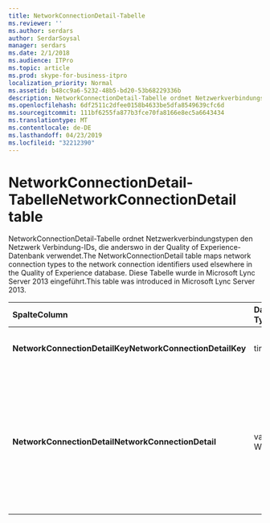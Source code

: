 ```yaml
---
title: NetworkConnectionDetail-Tabelle
ms.reviewer: ''
ms.author: serdars
author: SerdarSoysal
manager: serdars
ms.date: 2/1/2018
ms.audience: ITPro
ms.topic: article
ms.prod: skype-for-business-itpro
localization_priority: Normal
ms.assetid: b48cc9a6-5232-48b5-bd20-53b68229336b
description: NetworkConnectionDetail-Tabelle ordnet Netzwerkverbindungstypen den Netzwerk Verbindung-IDs, die anderswo in der Quality of Experience-Datenbank verwendet. Diese Tabelle wurde in Microsoft Lync Server 2013 eingeführt.
ms.openlocfilehash: 6df2511c2dfee0158b4633be5dfa8549639cfc6d
ms.sourcegitcommit: 111bf6255fa877b3fce70fa8166e8ec5a6643434
ms.translationtype: MT
ms.contentlocale: de-DE
ms.lasthandoff: 04/23/2019
ms.locfileid: "32212390"
---
```

# <a name="networkconnectiondetail-table"></a><span data-ttu-id="3eb62-104">NetworkConnectionDetail-Tabelle</span><span class="sxs-lookup"><span data-stu-id="3eb62-104">NetworkConnectionDetail table</span></span>
 
<span data-ttu-id="3eb62-105">NetworkConnectionDetail-Tabelle ordnet Netzwerkverbindungstypen den Netzwerk Verbindung-IDs, die anderswo in der Quality of Experience-Datenbank verwendet.</span><span class="sxs-lookup"><span data-stu-id="3eb62-105">The NetworkConnectionDetail table maps network connection types to the network connection identifiers used elsewhere in the Quality of Experience database.</span></span> <span data-ttu-id="3eb62-106">Diese Tabelle wurde in Microsoft Lync Server 2013 eingeführt.</span><span class="sxs-lookup"><span data-stu-id="3eb62-106">This table was introduced in Microsoft Lync Server 2013.</span></span>
  
|<span data-ttu-id="3eb62-107">**Spalte**</span><span class="sxs-lookup"><span data-stu-id="3eb62-107">**Column**</span></span>|<span data-ttu-id="3eb62-108">**Datentyp**</span><span class="sxs-lookup"><span data-stu-id="3eb62-108">**Data Type**</span></span>|<span data-ttu-id="3eb62-109">**Schlüssel/Index**</span><span class="sxs-lookup"><span data-stu-id="3eb62-109">**Key/Index**</span></span>|<span data-ttu-id="3eb62-110">**Details**</span><span class="sxs-lookup"><span data-stu-id="3eb62-110">**Details**</span></span>|
|:-----|:-----|:-----|:-----|
|<span data-ttu-id="3eb62-111">**NetworkConnectionDetailKey**</span><span class="sxs-lookup"><span data-stu-id="3eb62-111">**NetworkConnectionDetailKey**</span></span> <br/> |<span data-ttu-id="3eb62-112">tinyint</span><span class="sxs-lookup"><span data-stu-id="3eb62-112">tinyint</span></span>  <br/> |<span data-ttu-id="3eb62-113">Primary</span><span class="sxs-lookup"><span data-stu-id="3eb62-113">Primary</span></span>  <br/> |<span data-ttu-id="3eb62-114">Eindeutiger Bezeichner für den Netzwerkverbindungstyp.</span><span class="sxs-lookup"><span data-stu-id="3eb62-114">Unique identifier for the network connection type.</span></span>  <br/> |
|<span data-ttu-id="3eb62-115">**NetworkConnectionDetail**</span><span class="sxs-lookup"><span data-stu-id="3eb62-115">**NetworkConnectionDetail**</span></span> <br/> |<span data-ttu-id="3eb62-116">varchar(256)-Wert</span><span class="sxs-lookup"><span data-stu-id="3eb62-116">varchar(256)</span></span>  <br/> |<span data-ttu-id="3eb62-117">Eindeutige</span><span class="sxs-lookup"><span data-stu-id="3eb62-117">Unique</span></span>  <br/> |<span data-ttu-id="3eb62-118">Typ der Netzwerkverbindung, die die NetworkConnectionDetailKey entspricht.</span><span class="sxs-lookup"><span data-stu-id="3eb62-118">Network connection type that corresponds to the NetworkConnectionDetailKey.</span></span> <span data-ttu-id="3eb62-119">Gültige Werte sind:</span><span class="sxs-lookup"><span data-stu-id="3eb62-119">Allowed values are:</span></span>  <br/> <span data-ttu-id="3eb62-120">0 – verkabelt</span><span class="sxs-lookup"><span data-stu-id="3eb62-120">0 -- Wired</span></span>  <br/> <span data-ttu-id="3eb62-121">1--WiFi</span><span class="sxs-lookup"><span data-stu-id="3eb62-121">1 -- WiFi</span></span>  <br/> <span data-ttu-id="3eb62-122">2--Ethernet</span><span class="sxs-lookup"><span data-stu-id="3eb62-122">2 -- Ethernet</span></span>  <br/> <span data-ttu-id="3eb62-123">3 – MobileBB</span><span class="sxs-lookup"><span data-stu-id="3eb62-123">3 -- MobileBB</span></span>  <br/> <span data-ttu-id="3eb62-124">4 – andere</span><span class="sxs-lookup"><span data-stu-id="3eb62-124">4 -- Other</span></span>  <br/> <span data-ttu-id="3eb62-125">5 – tunnel</span><span class="sxs-lookup"><span data-stu-id="3eb62-125">5 -- Tunnel</span></span>  <br/> |
   

